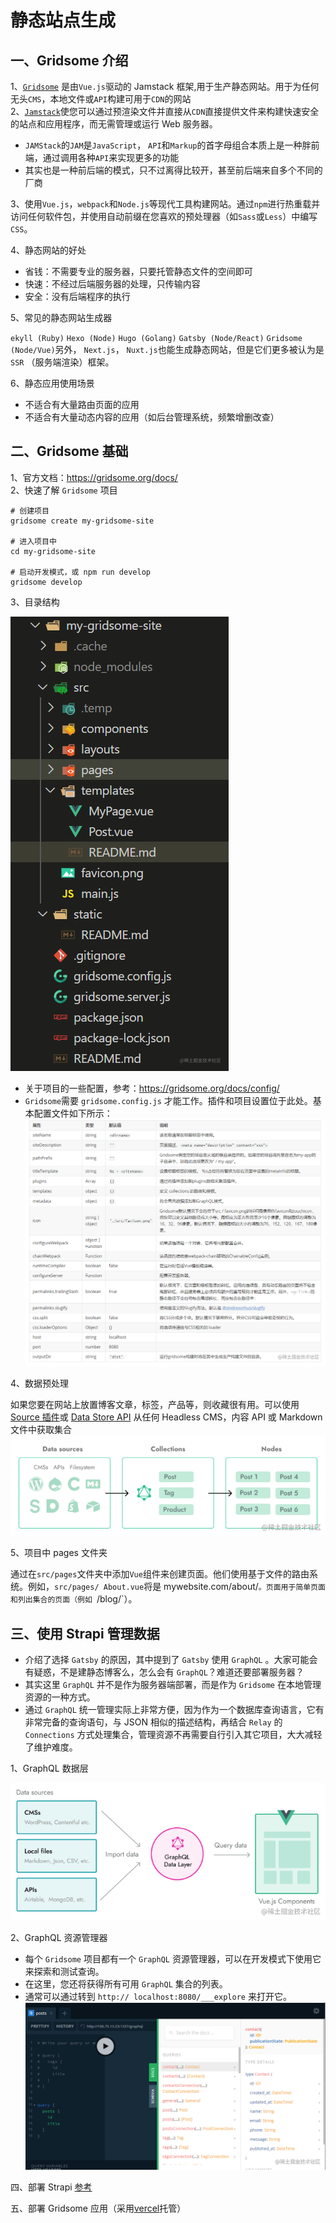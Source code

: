 # 静态站点生成

## 一、Gridsome 介绍

1、[`Gridsome`](https://github.com/gridsome/gridsome) 是由`Vue.js`驱动的 Jamstack 框架,用于生产静态网站。用于为任何无头`CMS`，本地文件或`API`构建可用于`CDN`的网站  
2、[`Jamstack`](https://gridsome.org/docs/jamstack/)使您可以通过预渲染文件并直接从`CDN`直接提供文件来构建快速安全的站点和应用程序，而无需管理或运行 Web 服务器。

-   `JAMStack`的`JAM`是`JavaScript`， `API`和`Markup`的首字母组合本质上是一种胖前端，通过调用各种`API`来实现更多的功能
-   其实也是一种前后端的模式，只不过离得比较开，甚至前后端来自多个不同的厂商
    
3、使用`Vue.js`，`webpack`和`Node.js`等现代工具构建网站。通过`npm`进行热重载并访问任何软件包，并使用自动前缀在您喜欢的预处理器（如`Sass`或`Less`）中编写`CSS`。  

4、静态网站的好处

-   省钱：不需要专业的服务器，只要托管静态文件的空间即可
-   快速：不经过后端服务器的处理，只传输内容
-   安全：没有后端程序的执行

5、常见的静态网站生成器  

`ekyll (Ruby)` `Hexo (Node)` `Hugo (Golang)` `Gatsby (Node/React)` `Gridsome (Node/Vue)`另外， `Next.js`， `Nuxt.js`也能生成静态网站，但是它们更多被认为是`SSR` （服务端渲染）框架。

6、静态应用使用场景

-   不适合有大量路由页面的应用
-   不适合有大量动态内容的应用（如后台管理系统，频繁增删改查）

## 二、Gridsome 基础

1、官方文档：https://gridsome.org/docs/  
2、快速了解 `Gridsome` 项目

```
# 创建项目
gridsome create my-gridsome-site

# 进入项目中
cd my-gridsome-site

# 启动开发模式，或 npm run develop
gridsome develop
```

3、目录结构

![image.png](./images/image10.png)

-   关于项目的一些配置，参考：https://gridsome.org/docs/config/
-   `Gridsome`需要 `gridsome.config.js` 才能工作。插件和项目设置位于此处。基本配置文件如下所示：
    ![image.png](./images/image11.png)
    
4、数据预处理  

如果您要在网站上放置博客文章，标签，产品等，则收藏很有用。可以使用 [Source 插件](https://gridsome.org/plugins)或 [Data Store API](https://gridsome.org/docs/data-store-api/) 从任何 Headless CMS，内容 API 或 Markdown 文件中获取集合
![image.png](./images/image12.png)

5、项目中 pages 文件夹

通过在`src/pages`文件夹中添加`Vue`组件来创建页面。他们使用基于文件的路由系统。例如，`src/pages/
About.vue`将是 mywebsite.com/about/`。页面用于简单页面和列出集合的页面（例如 `/blog/`）。

## 三、使用 Strapi 管理数据

-   介绍了选择 `Gatsby` 的原因，其中提到了 `Gatsby` 使用 `GraphQL` 。大家可能会有疑惑，不是建静态博客么，怎么会有 `GraphQL`？难道还要部署服务器？
-   其实这里 `GraphQL` 并不是作为服务器端部署，而是作为 `Gridsome` 在本地管理资源的一种方式。
-   通过 `GraphQL` 统一管理实际上非常方便，因为作为一个数据库查询语言，它有非常完备的查询语句，与 JSON 相似的描述结构，再结合 `Relay` 的 `Connections` 方式处理集合，管理资源不再需要自行引入其它项目，大大减轻了维护难度。
    
1、GraphQL 数据层

![image.png](./images/image13.png)
    
2、GraphQL 资源管理器

-   每个 `Gridsome` 项目都有一个 `GraphQL` 资源管理器，可以在开发模式下使用它来探索和测试查询。
-   在这里，您还将获得所有可用 `GraphQL` 集合的列表。
-   通常可以通过转到 `http:// localhost:8080/___explore` 来打开它。
    ![image.png](./images/image14.png)

四、部署 Strapi [参考](https://gitee.com/lagoufed/fed-e-questions/blob/master/part3/part3-4/01-%E5%AE%89%E8%A3%85strapi%E5%92%8Cmysql.md)

五、部署 Gridsome 应用（采用[vercel](https://vercel.com/)托管）
